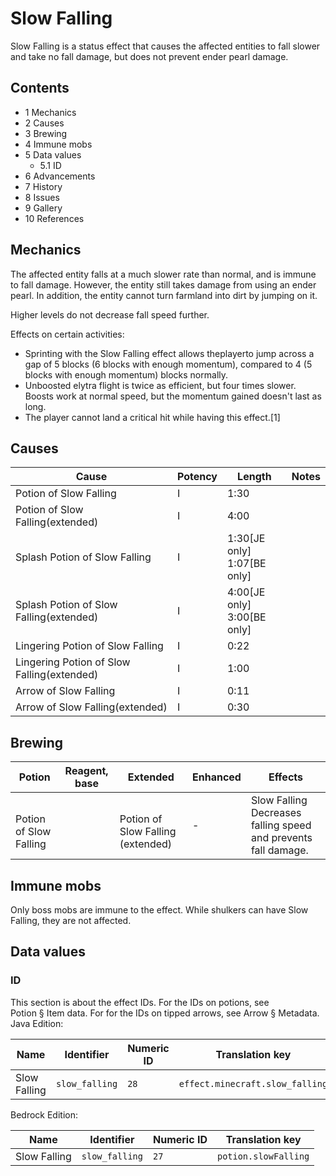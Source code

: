 # Slow Falling
Slow Falling is a status effect that causes the affected entities to fall slower and take no fall damage, but does not prevent ender pearl damage.

## Contents
- 1 Mechanics
- 2 Causes
- 3 Brewing
- 4 Immune mobs
- 5 Data values
	- 5.1 ID
- 6 Advancements
- 7 History
- 8 Issues
- 9 Gallery
- 10 References

## Mechanics
The affected entity falls at a much slower rate than normal, and is immune to fall damage. However, the entity still takes damage from using an ender pearl. In addition, the entity cannot turn farmland into dirt by jumping on it.

Higher levels do not decrease fall speed further.

Effects on certain activities:

- Sprinting with the Slow Falling effect allows theplayerto jump across a gap of 5 blocks (6 blocks with enough momentum), compared to 4 (5 blocks with enough momentum) blocks normally.
- Unboosted elytra flight is twice as efficient, but four times slower. Boosts work at normal speed, but the momentum gained doesn't last as long.
- The player cannot land a critical hit while having this effect.[1]

## Causes
| Cause                                      | Potency | Length                              | Notes |
|--------------------------------------------|---------|-------------------------------------|-------|
| Potion of Slow Falling                     | I       | 1:30                                |       |
| Potion of Slow Falling(extended)           | I       | 4:00                                |       |
| Splash Potion of Slow Falling              | I       | 1:30‌[JE  only]<br/>1:07‌[BE  only] |       |
| Splash Potion of Slow Falling(extended)    | I       | 4:00‌[JE  only]<br/>3:00‌[BE  only] |       |
| Lingering Potion of Slow Falling           | I       | 0:22                                |       |
| Lingering Potion of Slow Falling(extended) | I       | 1:00                                |       |
| Arrow of Slow Falling                      | I       | 0:11                                |       |
| Arrow of Slow Falling(extended)            | I       | 0:30                                |       |

## Brewing
| Potion                      | Reagent, base | Extended                               | Enhanced | Effects                                                            |
|-----------------------------|---------------|----------------------------------------|----------|--------------------------------------------------------------------|
| <br/>Potion of Slow Falling |               | <br/>Potion of Slow Falling (extended) | -        | Slow Falling<br/>Decreases falling speed and prevents fall damage. |

## Immune mobs
Only boss mobs are immune to the effect. While shulkers can have Slow Falling, they are not affected.

## Data values
### ID
This section is about the effect IDs.  For the IDs on potions, see Potion § Item data.  For for the IDs on tipped arrows, see Arrow § Metadata.
Java Edition:

| Name         | Identifier     | Numeric ID | Translation key                 |
|--------------|----------------|------------|---------------------------------|
| Slow Falling | `slow_falling` | `28`       | `effect.minecraft.slow_falling` |

Bedrock Edition:

| Name         | Identifier     | Numeric ID | Translation key      |
|--------------|----------------|------------|----------------------|
| Slow Falling | `slow_falling` | `27`       | `potion.slowFalling` |


